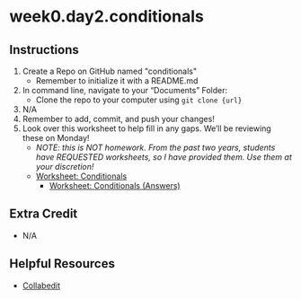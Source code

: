 # week0.day2.conditionals

## Instructions
1. Create a Repo on GitHub named "conditionals"
   - Remember to initialize it with a README.md
2. In command line, navigate to your “Documents” Folder:
   - Clone the repo to your computer using `git clone {url}`
3. N/A
4. Remember to add, commit, and push your changes!
5. Look over this worksheet to help fill in any gaps. We’ll be reviewing these on Monday!
   - *NOTE: this is NOT homework. From the past two years, students have REQUESTED worksheets, so I have provided them. Use them at your discretion!*
   - [Worksheet: Conditionals](https://docs.google.com/document/d/1garEwkWLY9SIpoYo4jHVAALHt5aglhEbKTO9sSWwlBY/edit?usp=sharing)
     - [Worksheet: Conditionals (Answers)](https://docs.google.com/document/d/1NjirFgAGivp95uCNKX8Ngwa4-TboQT5jqV4WysllPag/edit?usp=sharing)
     
## Extra Credit
- N/A

## Helpful Resources
- [Collabedit](http://collabedit.com/)
